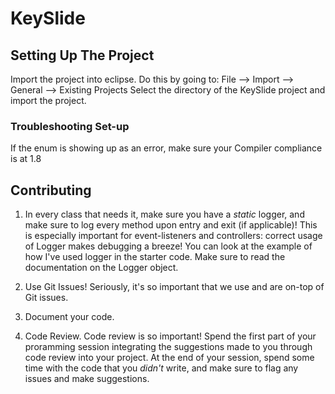 # KeySlide
## Setting Up The Project
Import the project into eclipse. Do this by going to:
File --> Import --> General --> Existing Projects
Select the directory of the KeySlide project and import the project. 

### Troubleshooting Set-up
If the enum is showing up as an error, make sure your Compiler compliance is at 1.8 

## Contributing
1. In every class that needs it, make sure you have a *static* logger, and make sure to log every method upon entry and exit (if applicable)! This is especially important for event-listeners and controllers: correct usage of Logger makes debugging a breeze! You can look at the example of how I've used logger in the starter code. Make sure to read the documentation on the Logger object. 

2. Use Git Issues! Seriously, it's so important that we use and are on-top of Git issues. 

3. Document your code.
4. Code Review. Code review is so important! Spend the first part of your proramming session integrating the suggestions made to you through code review into your project. At the end of your session, spend some time with the code that you *didn't* write, and make sure to flag any issues and make suggestions. 
